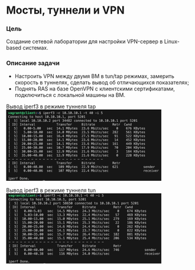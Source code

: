 # Мосты, туннели и VPN

### Цель
Создание сетевой лаборатории для настройки VPN-сервер в Linux-based системах.  

### Описание задачи
  
- Настроить VPN между двумя ВМ в tun/tap режимах, замерить скорость в туннелях, сделать вывод об отличающихся показателях;
- Поднять RAS на базе OpenVPN с клиентскими сертификатами, подключиться с локальной машины на ВМ.
  
Вывод iperf3 в режиме туннеля tap  
 <img src="images/openvpn_tap.jpeg" width=420 alt="openvpen_tap">
  
Вывод iperf3 в режиме туннеля tun  
 <img src="images/openvpn_tun.jpeg" width=420 alt="openvpen_tun">
